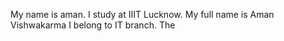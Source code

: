 My name is aman.
I study at IIIT Lucknow.
My full name is Aman Vishwakarma
I belong to IT branch.
The 